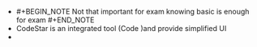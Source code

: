 - #+BEGIN_NOTE
  Not that important for exam knowing basic is enough for exam
  #+END_NOTE
- CodeStar is an integrated tool (Code )and provide simplified UI
-